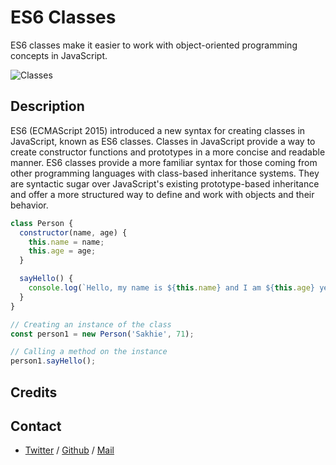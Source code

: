 # ES6 Classes
ES6 classes make it easier to work with object-oriented programming concepts in JavaScript.

![Classes](https://miro.medium.com/v2/resize:fit:1400/1*Nchuy0wCFHYnq3Vle-Ex0Q.png)

## Description
ES6 (ECMAScript 2015) introduced a new syntax for creating classes in JavaScript, known as ES6 classes. Classes in JavaScript provide a way to create constructor functions and prototypes in a more concise and readable manner. ES6 classes provide a more familiar syntax for those coming from other programming languages with class-based inheritance systems. They are syntactic sugar over JavaScript's existing prototype-based inheritance and offer a more structured way to define and work with objects and their behavior.

```js
class Person {
  constructor(name, age) {
    this.name = name;
    this.age = age;
  }

  sayHello() {
    console.log(`Hello, my name is ${this.name} and I am ${this.age} years old.`);
  }
}

// Creating an instance of the class
const person1 = new Person('Sakhie', 71);

// Calling a method on the instance
person1.sayHello();
```

## Credits

## Contact
 * [Twitter](https://www.twitter.com/sakhilelindah) / [Github](https://github.com/sakhi-4096) / [Mail](mailto:sakhilelindah@protonmail.com)